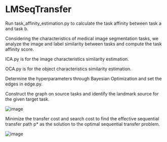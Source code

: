 # LMSeqTransfer

Run task_affinity_estimation.py to calculate the task affinity between task a and task b.


Considering the characteristics of medical image segmentation tasks, we analyze the image and label similarity between tasks and compute the task affinity
score.

ICA.py is for the image characteristics similarity estimation.

OCA.py is for the object characteristics similarity estimation.

Determine the hyperparameters through Bayesian Optimization and set the edges in edge.py.


Construct the graph on source tasks and identify the landmark source for the given target task.

![image](https://github.com/techicoco/SeqTransfer/assets/151148523/83814835-57c6-4448-8284-cd286d79dca4)



Minimize the transfer cost and search cost to find the effective sequential transfer path p* as the solution to the optimal sequential transfer problem.

![image](https://github.com/techicoco/SeqTransfer/assets/151148523/7598b749-615a-446c-8698-c18e20960283)

